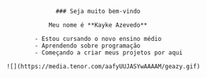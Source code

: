                               ### Seja muito bem-vindo 

                            Meu nome é **Kayke Azevedo**

                        - Estou cursando o novo ensino médio
                        - Aprendendo sobre programação
                        - Começando a criar meus projetos por aqui

                ![](https://media.tenor.com/aafyUUJASYwAAAAM/geazy.gif)
